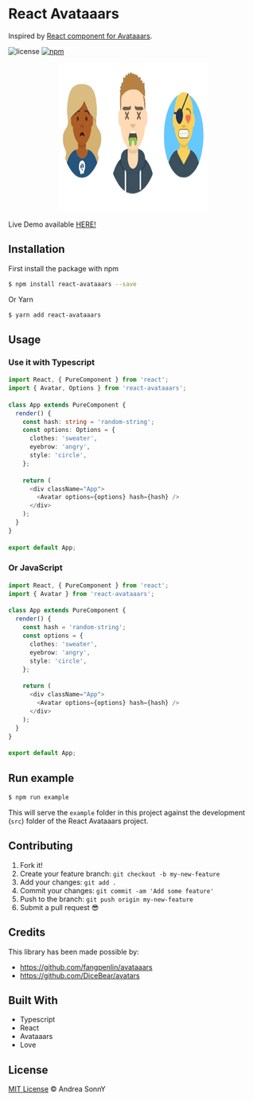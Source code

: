 # React Avataaars

Inspired by [React component for Avataaars](https://github.com/fangpenlin/avataaars).

![license](https://img.shields.io/npm/l/react-avataaars.svg?style=flat-square)
[![npm](https://img.shields.io/npm/v/react-avataaars.svg?style=flat-square)](https://www.npmjs.com/package/react-avataaars)

<p align="center"><img src='react-avataaars.png?raw=true' style='width: 300px; height: 300px;' /></p>

Live Demo available [HERE!](https://stackblitz.com/edit/react-avataaars)

## Installation

First install the package with npm

```sh
$ npm install react-avataaars --save
```

Or Yarn

```sh
$ yarn add react-avataaars
```

## Usage

### Use it with Typescript

```ts
import React, { PureComponent } from 'react';
import { Avatar, Options } from 'react-avataaars';

class App extends PureComponent {
  render() {
    const hash: string = 'random-string';
    const options: Options = {
      clothes: 'sweater',
      eyebrow: 'angry',
      style: 'circle',
    };

    return (
      <div className="App">
        <Avatar options={options} hash={hash} />
      </div>
    );
  }
}

export default App;
```

### Or JavaScript

```ts
import React, { PureComponent } from 'react';
import { Avatar } from 'react-avataaars';

class App extends PureComponent {
  render() {
    const hash = 'random-string';
    const options = {
      clothes: 'sweater',
      eyebrow: 'angry',
      style: 'circle',
    };

    return (
      <div className="App">
        <Avatar options={options} hash={hash} />
      </div>
    );
  }
}

export default App;
```

## Run example

```sh
$ npm run example
```

This will serve the `example` folder in this project against the development (`src`) folder of the React Avataaars project.

## Contributing

1.  Fork it!
2.  Create your feature branch: `git checkout -b my-new-feature`
3.  Add your changes: `git add .`
4.  Commit your changes: `git commit -am 'Add some feature'`
5.  Push to the branch: `git push origin my-new-feature`
6.  Submit a pull request :sunglasses:

## Credits

This library has been made possible by:

- https://github.com/fangpenlin/avataaars
- https://github.com/DiceBear/avatars

## Built With

* Typescript
* React
* Avataaars
* Love

## License

[MIT License](https://andreasonny.mit-license.org/2019) © Andrea SonnY
